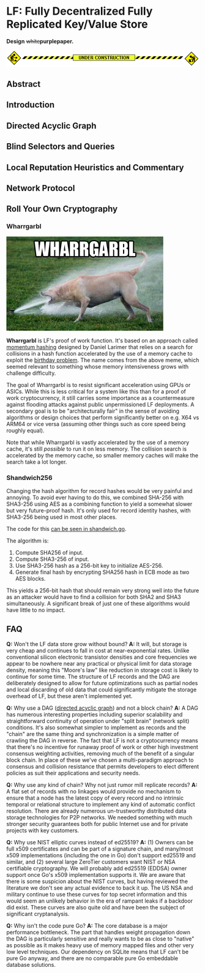 # LF: Fully Decentralized Fully Replicated Key/Value Store

**Design** ~~white~~**purplepaper.**

<img src="underconstruction.gif">

## Abstract

## Introduction

## Directed Acyclic Graph

## Blind Selectors and Queries

## Local Reputation Heuristics and Commentary

## Network Protocol

## Roll Your Own Cryptography

### Wharrgarbl

<img src="wharrgarbl.jpg"><br>

**Wharrgarbl** is LF's proof of work function. It's based on an approach called [momentum hashing](doc/momentum.pdf) designed by Daniel Larimer that relies on a search for collisions in a hash function accelerated by the use of a memory cache to exploit the [birthday problem](https://en.wikipedia.org/wiki/Birthday_problem). The name comes from the above meme, which seemed relevant to something whose memory intensiveness grows with challenge difficulty.

The goal of Wharrgarbl is to resist significant acceleration using GPUs or ASICs. While this is less critical for a system like this than for a proof of work cryptocurrency, it still carries some importance as a countermeasure against flooding attacks against public unpermissioned LF deployments. A secondary goal is to be "architecturally fair" in the sense of avoiding algorithms or design choices that perform significantly better on e.g. X64 vs ARM64 or vice versa (assuming other things such as core speed being roughly equal).

Note that while Wharrgarbl is vastly accelerated by the use of a memory cache, it's still *possible* to run it on less memory. The collision search is accelerated by the memory cache, so smaller memory caches will make the search take a lot longer.

### Shandwich256

Changing the hash algorithm for record hashes would be very painful and annoying. To avoid ever having to do this, we combined SHA-256 with SHA3-256 using AES as a combining function to yield a somewhat slower but very future-proof hash. It's only used for record identity hashes, with SHA3-256 being used in most other places.

The code for this [can be seen in shandwich.go](pkg/lf/shandwich.go).

The algorithm is:

 1. Compute SHA256 of input.
 2. Compute SHA3-256 of input.
 3. Use SHA3-256 hash as a 256-bit key to initialize AES-256.
 4. Generate final hash by encrypting SHA256 hash in ECB mode as two AES blocks.

This yields a 256-bit hash that should remain very strong well into the future as an attacker would have to find a collision for both SHA2 and SHA3 simultaneously. A significant break of just one of these algorithms would have little to no impact.

## FAQ

**Q:** Won't the LF data store grow without bound?
**A:** It will, but storage is very cheap and continues to fall in cost at near-exponential rates. Unlike conventional silicon electronic transistor densities and core frequencies we appear to be nowhere near any practical or physical limit for data storage density, meaning this "Moore's law" like reduction in storage cost is likely to continue for some time. The structure of LF records and the DAG are deliberately designed to allow for future optimizations such as partial nodes and local discarding of old data that could significantly mitigate the storage overhead of LF, but these aren't implemented yet.

**Q:** Why use a DAG ([directed acyclic graph](https://en.wikipedia.org/wiki/Directed_acyclic_graph)) and not a block chain?
**A:** A DAG has numerous interesting properties including superior scalability and straightforward continuity of operation under "split brain" (network split) conditions. It's also somewhat simpler to implement as records and the "chain" are the same thing and synchronization is a simple matter of crawling the DAG in reverse. The fact that LF is not a cryptocurrency means that there's no incentive for runaway proof of work or other high investment consensus weighting activities, removing much of the benefit of a singular block chain. In place of these we've chosen a multi-paradigm approach to consensus and collision resistance that permits developers to elect different policies as suit their applications and security needs.

**Q:** Why use any kind of chain? Why not just rumor mill replicate records?
**A:** A flat set of records with no linkages would provide no mechanism to ensure that a node has the latest copy of every record and no intrinsic temporal or relational structure to implement any kind of automatic conflict resolution. There are already numerous un-trustworthy distributed data storage technologies for P2P networks. We needed something with much stronger security guarantees both for public Internet use and for private projects with key customers.

**Q:** Why use NIST elliptic curves instead of ed25519?
**A:** (1) Owners can be full x509 certificates and can be part of a signature chain, and many/most x509 implementations (including the one in Go) don't support ed25519 and similar, and (2) several large ZeroTier customers want NIST or NSA certifiable cryptography. We will probably add ed25519 (EDDSA) owner support once Go's x509 implementation supports it. We are aware that there is some suspicion about the NIST curves, but having reviewed the literature we don't see any actual evidence to back it up. The US NSA and military continue to use these curves for top secret information and this would seem an unlikely behavior in the era of rampant leaks if a backdoor did exist. These curves are also quite old and have been the subject of significant cryptanalysis.

**Q:** Why isn't the code pure Go?
**A:** The core database is a major performance bottleneck. The part that handles weight propagation down the DAG is particularly sensitive and really wants to be as close to "native" as possible as it makes heavy use of memory mapped files and other very low level techniques. Our dependency on SQLite means that LF can't be pure Go anyway, and there are no comparable pure Go embeddable database solutions.
